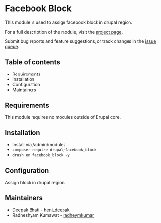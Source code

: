 # Facebook Block

This module is used to assign facebook block in drupal region.

For a full description of the module, visit the
[project page](https://www.drupal.org/project/facebook_block).

Submit bug reports and feature suggestions, or track changes in the
[issue queue](https://www.drupal.org/project/issues/facebook_block).


## Table of contents

- Requirements
- Installation
- Configuration
- Maintainers


## Requirements

This module requires no modules outside of Drupal core.


## Installation

- Install via /admin/modules 
- `composer require drupal/facebook_block`
- `drush en facebook_block -y`


## Configuration

Assign block in drupal region.


## Maintainers

- Deepak Bhati - [heni_deepak](https://www.drupal.org/u/heni_deepak)
- Radheshyam Kumawat - [radheymkumar](https://www.drupal.org/u/radheymkumar)
